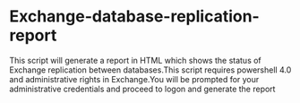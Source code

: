 # Exchange-database-replication-report
This script will generate a report in HTML which shows the status of Exchange replication between databases.This script requires powershell 4.0 and administrative rights in Exchange.You will be prompted for your administrative credentials and proceed to logon and generate the report
